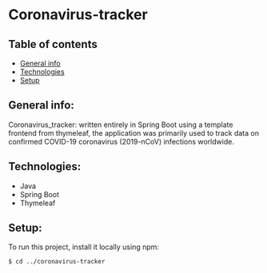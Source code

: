  # Coronavirus-tracker

## Table of contents
* [General info](#general-info)
* [Technologies](#technologies)
* [Setup](#setup)

## General info:

Coronavirus_tracker: written entirely in Spring Boot using a template frontend from thymeleaf, the application was primarily used to track data on confirmed COVID-19 coronavirus (2019-nCoV) infections worldwide.

## Technologies:
* Java
* Spring Boot
* Thymeleaf

## Setup: 
To run this project, install it locally using npm:

``````````````````````````````````````````````
$ cd ../coronavirus-tracker
``````````````````````````````````````````````


